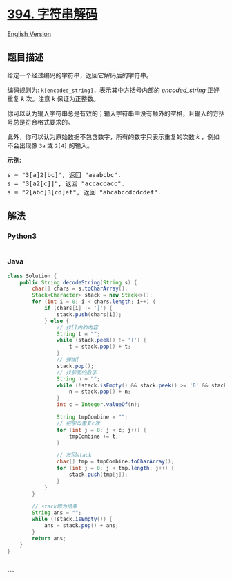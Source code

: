 # [394. 字符串解码](https://leetcode-cn.com/problems/decode-string)

[English Version](/solution/0300-0399/0394.Decode%20String/README_EN.md)

## 题目描述

<!-- 这里写题目描述 -->
<p>给定一个经过编码的字符串，返回它解码后的字符串。</p>

<p>编码规则为: <code>k[encoded_string]</code>，表示其中方括号内部的 <em>encoded_string</em> 正好重复 <em>k</em> 次。注意 <em>k</em> 保证为正整数。</p>

<p>你可以认为输入字符串总是有效的；输入字符串中没有额外的空格，且输入的方括号总是符合格式要求的。</p>

<p>此外，你可以认为原始数据不包含数字，所有的数字只表示重复的次数 <em>k</em> ，例如不会出现像&nbsp;<code>3a</code>&nbsp;或&nbsp;<code>2[4]</code>&nbsp;的输入。</p>

<p><strong>示例:</strong></p>

<pre>
s = &quot;3[a]2[bc]&quot;, 返回 &quot;aaabcbc&quot;.
s = &quot;3[a2[c]]&quot;, 返回 &quot;accaccacc&quot;.
s = &quot;2[abc]3[cd]ef&quot;, 返回 &quot;abcabccdcdcdef&quot;.
</pre>

## 解法

<!-- 这里可写通用的实现逻辑 -->

<!-- tabs:start -->

### **Python3**

<!-- 这里可写当前语言的特殊实现逻辑 -->

```python

```

### **Java**

<!-- 这里可写当前语言的特殊实现逻辑 -->

```java
class Solution {
    public String decodeString(String s) {
        char[] chars = s.toCharArray();
        Stack<Character> stack = new Stack<>();
        for (int i = 0; i < chars.length; i++) {
            if (chars[i] != ']') {
                stack.push(chars[i]);
            } else {
                // 找[]内的内容
                String t = "";
                while (stack.peek() != '[') {
                    t = stack.pop() + t;
                }
                // 弹出[
                stack.pop();
                // 找前面的数字
                String n = "";
                while (!stack.isEmpty() && stack.peek() >= '0' && stack.peek() <= '9') {
                    n = stack.pop() + n;
                }
                int c = Integer.valueOf(n);

                String tmpCombine = "";
                // 把字母重复c次
                for (int j = 0; j < c; j++) {
                    tmpCombine += t;
                }

                // 放回stack
                char[] tmp = tmpCombine.toCharArray();
                for (int j = 0; j < tmp.length; j++) {
                    stack.push(tmp[j]);
                }
            }
        }

        // stack即为结果
        String ans = "";
        while (!stack.isEmpty()) {
            ans = stack.pop() + ans;
        }
        return ans;
    }
}
```

### **...**

```

```

<!-- tabs:end -->
